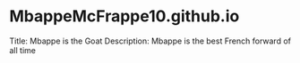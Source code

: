 # MbappeMcFrappe10.github.io
Title: Mbappe is the Goat
Description: Mbappe is the best French forward of all time
<!DOCTYPE html>
<html>
<head>
  <title>Mbappe has surpassed Messi and Ronaldo at their age by having 500 goal contributions</title>
</head>
</html>
